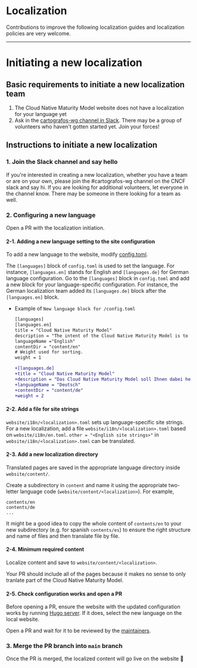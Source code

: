 # Localization

Contributions to improve the following localization guides and localization policies are very welcome.

---

# Initiating a new localization

## Basic requirements to initiate a new localization team

1. The Cloud Native Maturity Model website does not have a localization for your language yet
2. Ask in the [cartografos-wg channel in Slack](https://cloud-native.slack.com/archives/C026EQ8LU2Z). There may be a group of volunteers who haven't gotten started yet. Join your forces!

## Instructions to initiate a new localization

### 1. Join the Slack channel and say hello

If you're interested in creating a new localization, whether you have a team or are on your own, please join the #cartografos-wg channel on the CNCF slack and say hi. If you are looking for additional volunteers, let everyone in the channel know. There may be someone in there looking for a team as well. 

### 2. Configuring a new language

Open a PR with the localization initiation.

#### 2-1. Adding a new language setting to the site configuration

To add a new language to the website, modify [config.toml](https://github.com/cncf/cartografos/blob/main/website/config.toml#L47).

The `[languages]` block of `config.toml` is used to set the language. For instance, `[languages.en]` stands for English and `[languages.de]` for German language configuration. Go to the `[languages]` block in `config.toml` and add a new block for your language-specific configuration. For instance, the German localization team added its `[languages.de]` block after the `[languages.en]` block.

- Example of `New language block for /config.toml`
  ```diff
  [languages]
  [languages.en]
  title = "Cloud Native Maturity Model"
  description = "The intent of the Cloud Native Maturity Model is to help you move from inception through to full adoption of cloud native technologies using the CNCF landscape to achieve the full benefits of running scalable applications in modern, dynamic environments in public and hybrid clouds."
  languageName ="English"
  contentDir = "content/en"
  # Weight used for sorting.
  weight = 1
  
  +[languages.de]
  +title = "Cloud Native Maturity Model"
  +description = "Das Cloud Native Maturity Model soll Ihnen dabei helfen, sich von den Anfängen bis zur vollständigen Adoption von Cloud Native-Technologien unter Verwendung der CNCF-Landschaft zu bewegen, um alle Vorteile der Ausführung skalierbarer Anwendungen in modernen, dynamischen Umgebungen in öffentlichen und hybriden Clouds zu nutzen."
  +languageName = "Deutsch"
  +contentDir = "content/de"
  +weight = 2
  ```

#### 2-2. Add a file for site strings

`website/i18n/<localization>.toml` sets up language-specific site strings.
For a new localization, add a file `website/i18n/<localization>.toml` based on `website/i18n/en.toml`.
`other = "<English site strings>"` in `website/i18n/<localization>.toml` can be translated.

#### 2-3. Add a new localization directory

Translated pages are saved in the appropriate language directory inside `website/content/`.

Create a subdirectory in `content` and name it using the appropriate two-letter language code (`website/content/<localization>`).
For example, 
```
contents/en
contents/de
...
```
It might be a good idea to copy the whole content of `contents/en` to your new subdirectory (e.g. for spanish `contents/es`) to ensure the right structure and name of files and then translate file by file.

#### 2-4. Minimum required content

Localize content and save to `website/content/<localization>`.

Your PR should include all of the pages because it makes no sense to only tranlate part of the Cloud Native Maturity Model.

#### 2-5. Check configuration works and open a PR

Before opening a PR, ensure the website with the updated configuration works by running [Hugo server](https://github.com/cncf/cartografos/blob/main/website/content/contribute/_index.md#contributing-to-the-website). If it does, select the new language on the local website.

Open a PR and wait for it to be reviewed by the [maintainers](https://github.com/cncf/cartografos/blob/main/OWNERS).

### 3. Merge the PR branch into `main` branch

Once the PR is merged, the localized content will go live on the website 🎉
